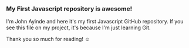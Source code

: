 ### My First Javascript repository is awesome!

I'm John Ayinde and here it's my first Javascript GitHub repository.
If you see this file on my project, it's because I'm just learning Git.


Thank you so much for reading! ☺
